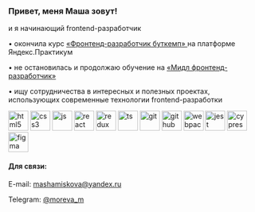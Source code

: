 <h3 align="left">Привет, меня Маша зовут!</h3>
<p align="left">и я начинающий frontend-разработчик</p>
<p align="left">• окончила курс <a href="https://practicum.yandex.ru/frontend-bootcamp/" target="_blank" rel="noreferrer">«Фронтенд-разработчик буткемп»
</a> на платформе Яндекс.Практикум</p>
<p align="left">• не остановилась и продолжаю обучение на <a href="https://practicum.yandex.ru/middle-frontend/" target="_blank" rel="noreferrer">«Мидл фронтенд-разработчик»</a></p>
<p align="left">• ищу сотрудничества в интересных и полезных проектах, использующих современные технологии frontend-разработки</p>

<img src="https://simpleicons.org/icons/html5.svg" alt="html5" width="40" height="40"/> <img src="https://simpleicons.org/icons/css3.svg" alt="css3" width="40" height="40"/> <img src="https://simpleicons.org/icons/javascript.svg" alt="js" width="40" height="40"/> <img src="https://simpleicons.org/icons/react.svg" alt="react" width="40" height="40"/> <img src="https://simpleicons.org/icons/redux.svg" alt="redux" width="40" height="40"/> <img src="https://simpleicons.org/icons/typescript.svg" alt="ts" width="40" height="40"/> <img src="https://simpleicons.org/icons/git.svg" alt="git" width="40" height="40"/> <img src="https://simpleicons.org/icons/github.svg" alt="github" width="40" height="40"/> <img src="https://simpleicons.org/icons/webpack.svg" alt="webpack" width="40" height="40"/> <img src="https://simpleicons.org/icons/jest.svg" alt="jest" width="40" height="40"/> <img src="https://simpleicons.org/icons/cypress.svg" alt="cypress" width="40" height="40"/> <img src="https://simpleicons.org/icons/figma.svg" alt="figma" width="40" height="40"/> 

<h4 align="left">Для связи:</h4>
<p align="left">E-mail: <a href="mailto:mashamiskova@yandex.ru" target="_blank" rel="noreferrer">mashamiskova@yandex.ru</a><p>
<p align="left">Telegram: <a href="https://t.me/moreva_m" target="_blank" rel="noreferrer">@moreva_m</a><p>

